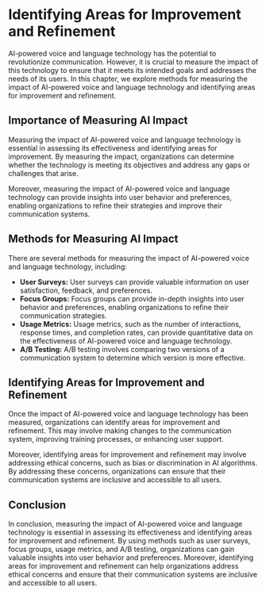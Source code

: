 Identifying Areas for Improvement and Refinement
=================================================================================================================

AI-powered voice and language technology has the potential to revolutionize communication. However, it is crucial to measure the impact of this technology to ensure that it meets its intended goals and addresses the needs of its users. In this chapter, we explore methods for measuring the impact of AI-powered voice and language technology and identifying areas for improvement and refinement.

Importance of Measuring AI Impact
---------------------------------

Measuring the impact of AI-powered voice and language technology is essential in assessing its effectiveness and identifying areas for improvement. By measuring the impact, organizations can determine whether the technology is meeting its objectives and address any gaps or challenges that arise.

Moreover, measuring the impact of AI-powered voice and language technology can provide insights into user behavior and preferences, enabling organizations to refine their strategies and improve their communication systems.

Methods for Measuring AI Impact
-------------------------------

There are several methods for measuring the impact of AI-powered voice and language technology, including:

* **User Surveys:** User surveys can provide valuable information on user satisfaction, feedback, and preferences.
* **Focus Groups:** Focus groups can provide in-depth insights into user behavior and preferences, enabling organizations to refine their communication strategies.
* **Usage Metrics:** Usage metrics, such as the number of interactions, response times, and completion rates, can provide quantitative data on the effectiveness of AI-powered voice and language technology.
* **A/B Testing:** A/B testing involves comparing two versions of a communication system to determine which version is more effective.

Identifying Areas for Improvement and Refinement
------------------------------------------------

Once the impact of AI-powered voice and language technology has been measured, organizations can identify areas for improvement and refinement. This may involve making changes to the communication system, improving training processes, or enhancing user support.

Moreover, identifying areas for improvement and refinement may involve addressing ethical concerns, such as bias or discrimination in AI algorithms. By addressing these concerns, organizations can ensure that their communication systems are inclusive and accessible to all users.

Conclusion
----------

In conclusion, measuring the impact of AI-powered voice and language technology is essential in assessing its effectiveness and identifying areas for improvement and refinement. By using methods such as user surveys, focus groups, usage metrics, and A/B testing, organizations can gain valuable insights into user behavior and preferences. Moreover, identifying areas for improvement and refinement can help organizations address ethical concerns and ensure that their communication systems are inclusive and accessible to all users.
